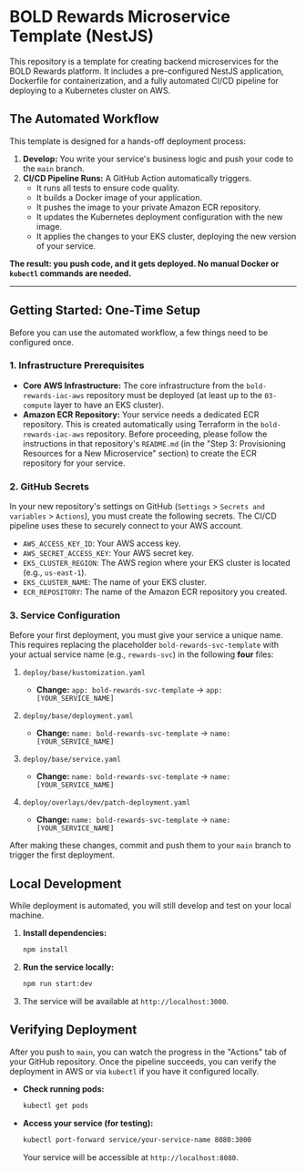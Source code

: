 # BOLD Rewards Microservice Template (NestJS)

This repository is a template for creating backend microservices for the BOLD Rewards platform. It includes a pre-configured NestJS application, Dockerfile for containerization, and a fully automated CI/CD pipeline for deploying to a Kubernetes cluster on AWS.

## The Automated Workflow

This template is designed for a hands-off deployment process:

1.  **Develop:** You write your service's business logic and push your code to the `main` branch.
2.  **CI/CD Pipeline Runs:** A GitHub Action automatically triggers.
    *   It runs all tests to ensure code quality.
    *   It builds a Docker image of your application.
    *   It pushes the image to your private Amazon ECR repository.
    *   It updates the Kubernetes deployment configuration with the new image.
    *   It applies the changes to your EKS cluster, deploying the new version of your service.

**The result: you push code, and it gets deployed. No manual Docker or `kubectl` commands are needed.**

---

## Getting Started: One-Time Setup

Before you can use the automated workflow, a few things need to be configured once.

### 1. Infrastructure Prerequisites

*   **Core AWS Infrastructure:** The core infrastructure from the `bold-rewards-iac-aws` repository must be deployed (at least up to the `03-compute` layer to have an EKS cluster).
*   **Amazon ECR Repository:** Your service needs a dedicated ECR repository. This is created automatically using Terraform in the `bold-rewards-iac-aws` repository. Before proceeding, please follow the instructions in that repository's `README.md` (in the "Step 3: Provisioning Resources for a New Microservice" section) to create the ECR repository for your service.

### 2. GitHub Secrets

In your new repository's settings on GitHub (`Settings` > `Secrets and variables` > `Actions`), you must create the following secrets. The CI/CD pipeline uses these to securely connect to your AWS account.

*   `AWS_ACCESS_KEY_ID`: Your AWS access key.
*   `AWS_SECRET_ACCESS_KEY`: Your AWS secret key.
*   `EKS_CLUSTER_REGION`: The AWS region where your EKS cluster is located (e.g., `us-east-1`).
*   `EKS_CLUSTER_NAME`: The name of your EKS cluster.
*   `ECR_REPOSITORY`: The name of the Amazon ECR repository you created.

### 3. Service Configuration

Before your first deployment, you must give your service a unique name. This requires replacing the placeholder `bold-rewards-svc-template` with your actual service name (e.g., `rewards-svc`) in the following **four** files:

1.  `deploy/base/kustomization.yaml`
    *   **Change:** `app: bold-rewards-svc-template` -> `app: [YOUR_SERVICE_NAME]`

2.  `deploy/base/deployment.yaml`
    *   **Change:** `name: bold-rewards-svc-template` -> `name: [YOUR_SERVICE_NAME]`

3.  `deploy/base/service.yaml`
    *   **Change:** `name: bold-rewards-svc-template` -> `name: [YOUR_SERVICE_NAME]`

4.  `deploy/overlays/dev/patch-deployment.yaml`
    *   **Change:** `name: bold-rewards-svc-template` -> `name: [YOUR_SERVICE_NAME]`

After making these changes, commit and push them to your `main` branch to trigger the first deployment.

## Local Development

While deployment is automated, you will still develop and test on your local machine.

1.  **Install dependencies:**
    ```bash
    npm install
    ```
2.  **Run the service locally:**
    ```bash
    npm run start:dev
    ```
3.  The service will be available at `http://localhost:3000`.

## Verifying Deployment

After you push to `main`, you can watch the progress in the "Actions" tab of your GitHub repository. Once the pipeline succeeds, you can verify the deployment in AWS or via `kubectl` if you have it configured locally.

*   **Check running pods:**
    ```bash
    kubectl get pods
    ```
*   **Access your service (for testing):**
    ```bash
    kubectl port-forward service/your-service-name 8080:3000
    ```
    Your service will be accessible at `http://localhost:8080`.